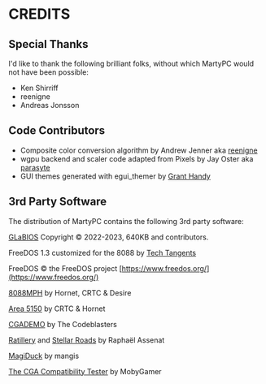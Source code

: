 # CREDITS

## Special Thanks

I'd like to thank the following brilliant folks, without which MartyPC would not have been possible:

* Ken Shirriff
* reenigne
* Andreas Jonsson

## Code Contributors

* Composite color conversion algorithm by Andrew Jenner aka [reenigne](https://www.reenigne.org/blog/)
* wgpu backend and scaler code adapted from Pixels by Jay Oster aka [parasyte](https://github.com/parasyte/)
* GUI themes generated with egui_themer by [Grant Handy](https://github.com/grantshandy/egui-themer)

## 3rd Party Software

The distribution of MartyPC contains the following 3rd party software:

[GLaBIOS](https://github.com/640-KB/GLaBIOS/) Copyright © 2022-2023, 640KB and contributors.

FreeDOS 1.3 customized for the 8088 by [Tech Tangents](https://www.youtube.com/watch?v=EOVLlMQs9f8)

FreeDOS © the FreeDOS project [https://www.freedos.org/](https://www.freedos.org/)

[8088MPH](https://www.pouet.net/prod.php?which=65371) by Hornet, CRTC & Desire

[Area 5150](https://www.pouet.net/prod.php?which=91938) by CRTC & Hornet

[CGADEMO](https://www.pouet.net/prod.php?which=64406) by The Codeblasters

[Ratillery](https://raphnet.itch.io/ratillery) and [Stellar Roads](https://raphnet.itch.io/stellar-roads) by Raphaël
Assenat

[MagiDuck](https://www.indiedb.com/games/magiduck/downloads/magi-v10) by mangis

[The CGA Compatibility Tester](https://github.com/MobyGamer/CGACompatibilityTester) by MobyGamer
